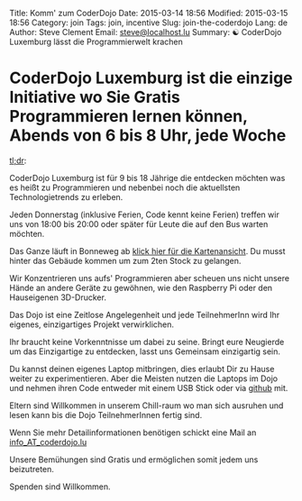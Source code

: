 Title: Komm' zum CoderDojo
Date: 2015-03-14 18:56
Modified: 2015-03-15 18:56
Category: join
Tags: join, incentive
Slug: join-the-coderdojo
Lang: de
Author: Steve Clement
Email: steve@localhost.lu
Summary: :yin_yang: CoderDojo Luxemburg lässt die Programmierwelt krachen

# CoderDojo Luxemburg ist die einzige Initiative wo Sie Gratis Programmieren lernen können, Abends von 6 bis 8 Uhr, jede Woche

<a href="https://en.wikipedia.org/wiki/Wikipedia:Too_long;_didn%27t_read" target="_blank">tl;dr</a>:

CoderDojo Luxemburg ist für 9 bis 18 Jährige die entdecken möchten was es heißt zu Programmieren und nebenbei noch die aktuellsten Technologietrends zu erleben.

Jeden Donnerstag (inklusive Ferien, Code kennt keine Ferien) treffen wir uns von 18:00 bis 20:00 oder später für Leute die auf den Bus warten möchten.

Das Ganze läuft in Bonneweg ab <a href="https://wiki.hackerspace.lu/wiki/Location" target="_blank">klick hier für die Kartenansicht</a>.
Du musst hinter das Gebäude kommen um zum 2ten Stock zu gelangen.

Wir Konzentrieren uns aufs' Programmieren aber scheuen uns nicht unsere Hände an andere Geräte zu gewöhnen, wie den Raspberry Pi oder den Hauseigenen 3D-Drucker.

Das Dojo ist eine Zeitlose Angelegenheit und jede TeilnehmerInn wird Ihr eigenes, einzigartiges Projekt verwirklichen.

Ihr braucht keine Vorkenntnisse um dabei zu seine. Bringt eure Neugierde um das Einzigartige zu entdecken, lasst uns Gemeinsam einzigartig sein.

Du kannst deinen eigenes Laptop mitbringen, dies erlaubt Dir zu Hause weiter zu experimentieren. Aber die Meisten nutzen die Laptops im Dojo und nehmen ihren Code entweder mit einem USB Stick oder via <a href="https://github.com" target="_blank">github</a> mit.

Eltern sind Willkommen in unserem Chill-raum wo man sich ausruhen und lesen kann bis die Dojo TeilnehmerInnen fertig sind.

Wenn Sie mehr Detailinformationen benötigen schickt eine Mail an <a href="mailto:info@coderdojo.lu">info_AT_coderdojo.lu</a>

Unsere Bemühungen sind Gratis und ermöglichen somit jedem uns beizutreten.

Spenden sind Willkommen.
